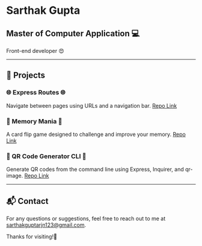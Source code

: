 # Sarthak Gupta

## Master of Computer Application 💻
Front-end developer 😍

---

## 🚀 Projects

### 🌐 Express Routes 🌐
Navigate between pages using URLs and a navigation bar. [Repo Link](https://github.com/sarthak576/express-routes)

### 🎉 Memory Mania 🎉
A card flip game designed to challenge and improve your memory. [Repo Link](https://github.com/sarthak576/Memory-Mania)

### 🎉 QR Code Generator CLI 🎉
Generate QR codes from the command line using Express, Inquirer, and qr-image. [Repo Link](https://github.com/sarthak576/QR-Generator)

---

## 📬 Contact

For any questions or suggestions, feel free to reach out to me at [sarthakguptarjn123@gmail.com](mailto:sarthakguptarjn123@gmail.com).

Thanks for visiting!👋
